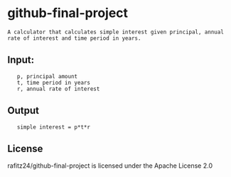 # github-final-project
    A calculator that calculates simple interest given principal, annual rate of interest and time period in years.
    
## Input:
	   p, principal amount
	   t, time period in years
	   r, annual rate of interest
##  Output
	   simple interest = p*t*r



## License
  rafitz24/github-final-project is licensed under the Apache License 2.0
